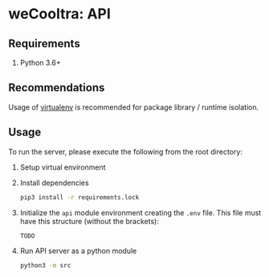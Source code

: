 # weCooltra: API

## Requirements

1. Python 3.6+

## Recommendations

Usage of [virtualenv](https://realpython.com/blog/python/python-virtual-environments-a-primer/) is recommended
for package library / runtime isolation.

## Usage

To run the server, please execute the following from the root directory:

1. Setup virtual environment

2. Install dependencies

    ```bash
    pip3 install -r requirements.lock
    ```

3. Initialize the `api` module environment creating the `.env` file.
This file must have this structure (without the brackets):

    ```bash
    TODO
    ```

4. Run API server as a python module

    ```bash
    python3 -m src
    ```
